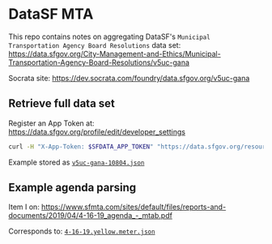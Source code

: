 # DataSF MTA

This repo contains notes on aggregating DataSF's `Municipal Transportation
Agency Board Resolutions` data set:
https://data.sfgov.org/City-Management-and-Ethics/Municipal-Transportation-Agency-Board-Resolutions/v5uc-gana

Socrata site:
https://dev.socrata.com/foundry/data.sfgov.org/v5uc-gana

## Retrieve full data set

Register an App Token at:
https://data.sfgov.org/profile/edit/developer_settings

```bash
curl -H "X-App-Token: $SFDATA_APP_TOKEN" "https://data.sfgov.org/resource/v5uc-gana.json?\$limit=10000&\$offset=0"
```

Example stored as [`v5uc-gana-10804.json`](v5uc-gana-10804.json)

## Example agenda parsing

Item I on:
https://www.sfmta.com/sites/default/files/reports-and-documents/2019/04/4-16-19_agenda_-_mtab.pdf

Corresponds to:
[`4-16-19.yellow.meter.json`](4-16-19.yellow.meter.json)
